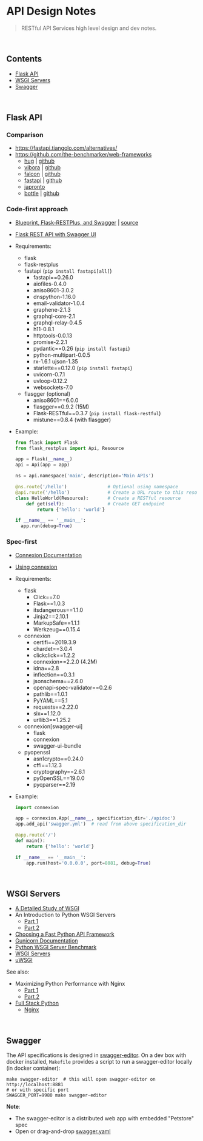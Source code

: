 # API Design Notes

> RESTful API Services high level design and dev notes.

<br/><a name="contents"></a>
## Contents

* [Flask API](#flask-api)
* [WSGI Servers](#wsgi-servers)
* [Swagger](#swagger)



<br/><a name="flask-api"></a>
## Flask API

### Comparison

  * https://fastapi.tiangolo.com/alternatives/
  * https://github.com/the-benchmarker/web-frameworks
    - [hug](http://www.hug.rest/) | [github](https://github.com/hugapi/hug)
    - [vibora](https://vibora.io/) | [github](https://github.com/vibora-io/vibora)
    - [falcon](http://falconframework.org/) | [github](https://github.com/falconry/falcon)
    - [fastapi](http://fastapi.tiangolo.com/) | [github](https://github.com/tiangolo/fastapi)
    - [japronto](https://github.com/squeaky-pl/japronto)
    - [bottle](http://bottlepy.org/docs/dev/) | [github]()


### Code-first approach

  * [Blueprint, Flask-RESTPlus, and Swagger](http://michal.karzynski.pl/blog/2016/06/19/building-beautiful-restful-apis-using-flask-swagger-ui-flask-restplus/) |
    [source](https://github.com/postrational/rest_api_demo/tree/master/rest_api_demo)
  * [Flask REST API with Swagger UI](https://towardsdatascience.com/working-with-apis-using-flask-flask-restplus-and-swagger-ui-7cf447deda7f)
  * Requirements:
    - flask
    - flask-restplus
    - fastapi (`pip install fastapi[all]`)
      * fastapi==0.26.0
      * aiofiles-0.4.0
      * aniso8601-3.0.2
      * dnspython-1.16.0
      * email-validator-1.0.4
      * graphene-2.1.3
      * graphql-core-2.1
      * graphql-relay-0.4.5
      * h11-0.8.1
      * httptools-0.0.13
      * promise-2.2.1
      * pydantic==0.26 (`pip install fastapi`)
      * python-multipart-0.0.5
      * rx-1.6.1 ujson-1.35
      * starlette==0.12.0 (`pip install fastapi`)
      * uvicorn-0.7.1
      * uvloop-0.12.2
      * websockets-7.0
    - flasgger (optional)
      * aniso8601==6.0.0
      * flasgger==0.9.2 (15M)
      * Flask-RESTful==0.3.7 (`pip install flask-restful`)
      * mistune==0.8.4 (with flasgger)
  * Example:

    ```python
    from flask import Flask
    from flask_restplus import Api, Resource

    app = Flask(__name__)
    api = Api(app = app)

    ns = api.namespace('main', description='Main APIs')

    @ns.route('/hello')               # Optional using namespace
    @api.route('/hello')              # Create a URL route to this resource
    class HelloWorld(Resource):       # Create a RESTful resource
        def get(self):                # Create GET endpoint
            return {'hello': 'world'}

    if __name__ == '__main__':
      app.run(debug=True)
    ```

### Spec-first

  * [Connexion Documentation](https://buildmedia.readthedocs.org/media/pdf/connexion/latest/connexion.pdf)
  * [Using connexion](https://realpython.com/flask-connexion-rest-api/#using-connexion-to-add-a-rest-api-endpoint)

  * Requirements:
    - flask
      * Click==7.0
      * Flask==1.0.3
      * itsdangerous==1.1.0
      * Jinja2==2.10.1
      * MarkupSafe==1.1.1
      * Werkzeug==0.15.4
    - connexion
      * certifi==2019.3.9
      * chardet==3.0.4
      * clickclick==1.2.2
      * connexion==2.2.0 (4.2M)
      * idna==2.8
      * inflection==0.3.1
      * jsonschema==2.6.0
      * openapi-spec-validator==0.2.6
      * pathlib==1.0.1
      * PyYAML==5.1
      * requests==2.22.0
      * six==1.12.0
      * urllib3==1.25.2
    - connexion[swagger-ui]
      * flask
      * connexion
      * swagger-ui-bundle
    - pyopenssl
      * asn1crypto==0.24.0
      * cffi==1.12.3
      * cryptography==2.6.1
      * pyOpenSSL==19.0.0
      * pycparser==2.19

  * Example:

    ```python
    import connexion

    app = connexion.App(__name__, specification_dir='./apidoc')
    app.add_api('swagger.yml')  # read from above specification_dir

    @app.route('/')
    def main():
        return {'hello': 'world'}

    if __name__ == '__main__':
        app.run(host='0.0.0.0', port=8081, debug=True)
    ```


<br/><a name="wsgi-servers"></a>
## WSGI Servers

  * [A Detailed Study of WSGI](https://www.cabotsolutions.com/2017/11/a-detailed-study-of-wsgi-web-server-gateway-interface-of-python)
  * An Introduction to Python WSGI Servers
    - [Part 1](https://www.appdynamics.com/blog/engineering/an-introduction-to-python-wsgi-servers-part-1/)
    - [Part 2](https://www.appdynamics.com/blog/engineering/a-performance-analysis-of-python-wsgi-servers-part-2/)
  * [Choosing a Fast Python API Framework](https://fgimian.github.io/blog/2018/05/17/choosing-a-fast-python-api-framework/)
  * [Gunicorn Documentation](https://buildmedia.readthedocs.org/media/pdf/gunicorn-docs/stable/gunicorn-docs.pdf)
  * [Python WSGI Server Benchmark](https://github.com/kubeup/python-wsgi-benchmark)
  * [WSGI Servers](https://www.fullstackpython.com/wsgi-servers.html)
  * [uWSGI](http://flask.pocoo.org/docs/1.0/deploying/uwsgi/)

See also:
  * Maximizing Python Performance with Nginx
    - [Part 1](https://www.nginx.com/blog/maximizing-python-performance-with-nginx-parti-web-serving-and-caching/)
    - [Part 2](https://www.nginx.com/blog/maximizing-python-performance-with-nginx-part-ii-load-balancing-and-monitoring/)
  * [Full Stack Python](https://www.fullstackpython.com/table-of-contents.html)
    - [Nginx](https://www.fullstackpython.com/nginx.html)



<br/><a name="swagger"></a>
## Swagger

  The API specifications is designed in [swagger-editor](https://editor.swagger.io/).
  On a dev box with docker installed, `Makefile` provides a script to run a swagger-editor locally (in docker container):

  ```
  make swagger-editor  # this will open swagger-editor on http://localhost:8881
  # or with specific port
  SWAGGER_PORT=9980 make swagger-editor
  ```
  **Note**:
  - The swagger-editor is a distributed web app with embedded "Petstore" spec
  - Open or drag-and-drop [swagger.yaml](../apidoc/v1)
